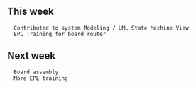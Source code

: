 This week
---------
      Contributed to system Modeling / UML State Machine View
      EPL Training for board router

Next week
---------
      Board assembly
      More EPL training
